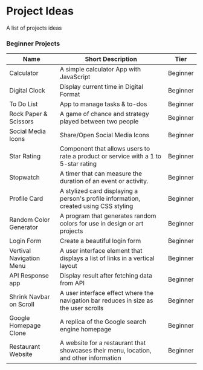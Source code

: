 # Project Ideas

A list of projects ideas

### Beginner Projects

| Name | Short Description | Tier |
|------|-------------------|------|
| Calculator | A simple calculator App with JavaScript | Beginner |
| Digital Clock | Display current time in Digital Format | Beginner |
| To Do List | App to manage tasks & to-dos | Beginner |
| Rock Paper & Scissors | A game of chance and strategy played between two people | Beginner |
| Social Media Icons | Share/Open Social Media Icons | Beginner |
| Star Rating | Component that allows users to rate a product or service with a 1 to 5-star rating | Beginner |
| Stopwatch | A timer that can measure the duration of an event or activity. | Beginner |
| Profile Card | A stylized card displaying a person's profile information, created using CSS styling | Beginner |
| Random Color Generator | A program that generates random colors for use in design or art projects | Beginner |
| Login Form | Create a beautiful login form | Beginner |
| Vertival Navigation Menu | A user interface element that displays a list of links in a vertical layout | Beginner |
| API Response app | Display result after fetching data from API | Beginner |
| Shrink Navbar on Scroll | A user interface effect where the navigation bar reduces in size as the user scrolls | Beginner |
| Google Homepage Clone | A replica of the Google search engine homepage | Beginner |
| Restaurant Website | A website for a restaurant that showcases their menu, location, and other information | Beginner |